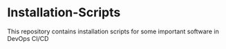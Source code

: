 # Installation-Scripts
This repository contains installation scripts for some important software in DevOps CI/CD

